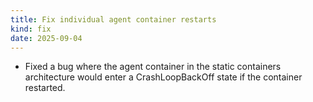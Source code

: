 ```yaml
---
title: Fix individual agent container restarts
kind: fix
date: 2025-09-04
---
```


* Fixed a bug where the agent container in the static containers architecture would enter a CrashLoopBackOff state if the container restarted.
